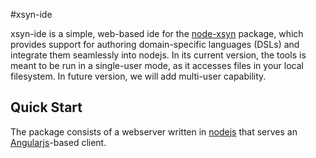 #xsyn-ide

xsyn-ide is a simple, web-based ide for the [node-xsyn](http://github.com/mageran/node-xsyn) package, which provides support for authoring domain-specific languages (DSLs) and integrate them seamlessly into nodejs. In its current version, the tools is meant to be run in a single-user mode, as it accesses files in your local filesystem. In future version, we will add multi-user capability.

## Quick Start

The package consists of a webserver written in [nodejs](https://nodejs.org) that serves an [Angularjs](https://angularjs.org/)-based client.